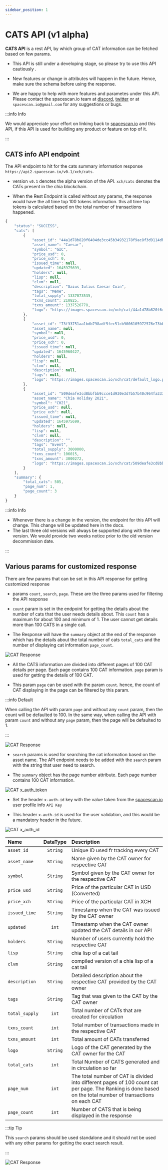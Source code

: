 ```yaml
---
sidebar_position: 1
---
```


# CATS API (v1 alpha)

**CATS API** is a rest API, by which group of CAT information can be fetched based on
few params. 

- This API is still under a developing stage, so please try to use this API cautiously . 

- New features or change in attributes will happen in the future. Hence, make sure the schema 
before using the response. 

- We are happy to help with more features and parametes under this API. Please contact the spacescan.io team at [discord](https://discord.com/invite/Bb4sj3Bg9P), [twitter](https://twitter.com/spacescan_io) or at `spacescan.io@gmail.com` for any suggestions or bugs. 

:::info Info

We would appreciate your effort on linking back to [spacescan.io](https://www.spacescan.io/) and this API, if this API is used for building any product or feature on top of it.

:::

## CATS info API endpoint

The API endpoint to hit for the cats summary information response `https://api2.spacescan.io/v0.1/xch/cats`.

- version `v0.1` denotes the alpha version of the API. `xch/cats` denotes the CATs present in the chia blockchain. 

- When the Rest Endpoint is called without any params, the response would have the all time top 100 tokens information.
this all time top tokens is calculated based on the total number of transactions happened.   

```jsx title="CATS reponse for param count = 3"
{
    "status": "SUCCESS",
    "cats": [
        {
            "asset_id": "44a1d78b820f6404de3cc45b34932178f9ac8f3d9114db279f657ca83fa751b7",
            "asset_name": "Caesar",
            "symbol": "GIC",
            "price_usd": 0,
            "price_xch": 0,
            "issued_time": null,
            "updated": 1645975699,
            "holders": null,
            "lisp": null,
            "clvm": null,
            "description": "Gaius Iulius Caesar Coin",
            "tags": "Meme",
            "total_supply": 1337073535,
            "txns_count": 210825,
            "txns_amount": 1337526778,
            "logo": "https://images.spacescan.io/xch/cat/44a1d78b820f6404de3cc45b34932178f9ac8f3d9114db279f657ca83fa751b7/1.png"
        },
        {
            "asset_id": "73f33751aa1bdb798adf5fec51cb9006105972576e73bbd002f2b1b243553aef",
            "asset_name": null,
            "symbol": null,
            "price_usd": 0,
            "price_xch": 0,
            "issued_time": null,
            "updated": 1645960427,
            "holders": null,
            "lisp": null,
            "clvm": null,
            "description": null,
            "tags": null,
            "logo": "https://images.spacescan.io/xch/cat/default_logo.png"
        },
        {
            "asset_id": "509deafe3cd8bbfbb9ccce1d930e3d7b57b40c964fa33379b18d628175eb7a8f",
            "asset_name": "Chia Holiday 2021",
            "symbol": "CH21",
            "price_usd": null,
            "price_xch": null,
            "issued_time": null,
            "updated": 1645975699,
            "holders": null,
            "lisp": null,
            "clvm": null,
            "description": "",
            "tags": "Event",
            "total_supply": 3000000,
            "txns_count": 106015,
            "txns_amount": 3000272,
            "logo": "https://images.spacescan.io/xch/cat/509deafe3cd8bbfbb9ccce1d930e3d7b57b40c964fa33379b18d628175eb7a8f/1.png"
        }
    ],
    "summary": {
        "total_cats": 505,
        "page_num": 1,
        "page_count": 3
    }
}
```
:::info Info

- Whenever there is a change in the version, the endpoint for this API will change. This change will be updated here in the docs. 
- The last three old versions will always be supported along with the new version. We would provide two weeks 
notice prior to the old version decommission date.

:::

## Various params for customized response

There are few params that can be set in this API response for getting customized response

- params `count`, `search`, `page`. These are the three params used for filtering the API response

- `count` param is set in the endpoint for getting the details about the number of cats that the user needs details about. 
This `count` has a maximum for about 100 and minimum of 1. The user cannot get details more than 100 CATS in a single call. 

- The Response will have the `summary` object at the end of the response which has the details about the total number of cats `total_cats` and the number of displaying cat information `page_count`. 

![CAT Response](/img/updatecatinfodetails/postman_cats_response.png)

- All the CATS information are divided into different pages of 100 CAT details per page. Each page contains 100 CAT information. `page` param is used for getting the details of 100 CAT. 

- This param `page` can be used with the param `count`. hence, the count of CAT displaying in the page can be filtered by this param. 


:::info Default

When calling the API with param `page` and without any `count` param, then the count will be defaulted to 100. In the same way, when calling the API with param `count` and without any `page` param, then the page will be defaulted to 1. 

:::

![CAT Response](/img/updatecatinfodetails/postman_cats_response_page.png)

- `search` params is used for searching the cat information based on the asset name. The API endpoint needs to be added with the `search` param with the string that user need to search. 

- The `summary` object has the page number attribute. Each page number contains 100 CAT information.

![CAT x_auth_token](/img/updatecatinfodetails/Token_Api.png)

- Set the header `x-auth-id` key with the value taken from the [spacescan.io](https://www.spacescan.io/) user profile info `API Key`

- This header `x-auth-id` is used for the user validation, and this would be a mandatory header in the future.

![CAT x_auth_id](/img/updatecatinfodetails/token_id.png)


| Name      | DataType | Description    |
| :---        |    :----:   |          :--- |
| `asset_id`      | `String`       | Unique ID used fr tracking every CAT   |
| `asset_name`   | `String`        | Name given by the CAT owner for respective CAT     |
| `symbol`   | `String`        | Symbol given by the CAT owner for the respective CAT     |
| `price_usd`   | `String`        | Price of the particular CAT in USD (Converted)     |
| `price_xch`   | `String`        | Price of the particular CAT in XCH     |
| `issued_time`   | `String`        | Timestamp when the CAT was issued by the CAT owner     |
| `updated`   | `int`        | Timestamp when the CAT owner updated the CAT details in our API      |
| `holders`   | `String`        | Number of users currently hold the respective CAT     |
| `lisp`   | `String`        | chia lisp of a cat tail      |
| `clvm`   | `String`        | compiled  version of a chia lisp of a cat tail     |
| `description`   | `String`        | Detailed description about the respective CAT provided by the CAT owner     |
| `tags`   | `String`        | Tag that was given to the CAT by the CAT owner     |
| `total_supply`   | `int`        | Total number of CATs that are created for circulation    |
| `txns_count`   | `int`        | Total number of transactions made in the respective CAT     |
| `txns_amount`   | `int`        |  Total amount  of CATs transferred     |
| `logo`   | `String`        | Logo of the CAT generated by the CAT owner for the CAT     |
| `total_cats`   | `int`        | Total Number of CATS generated and in circulation so far     |
| `page_num`   | `int`        | The total number of CAT is divided into different pages of 100 count cat per page. The Ranking is done based on the total number of transactions on each CAT    |
| `page_count`   | `int`        | Number of CATS that is being displayed in the response    |

:::tip Tip

This `search` params should be used standalone and it should not be used with any other params for getting the exact search result.

:::

![CAT Response](/img/updatecatinfodetails/postman_cats_response_search.png)
